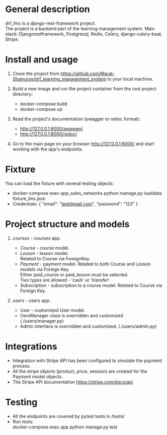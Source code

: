 # General description
drf_lms is a django-rest-framework project. \
The project is a backend part of the learning management system.
Main stack: Djangorestframework, Postgresql, Redis, Celery, django-celery-beat, Stripe.

# Install and usage
1. Clone the project from https://github.com/Marat-Shainurov/drf_learning_management_system to your local machine.

2. Build a new image and run the project container from the root project directory:
   - docker-compose build
   - docker-compose up

3. Read the project's documentation (swagger or redoc format):
   - http://127.0.0.1:8000/swagger/
   - http://127.0.0.1:8000/redoc/

4. Go to the main page on your browser http://127.0.0.1:8000/ and start working with the app's endpoints.

# Fixture
You can load the fixture with several testing objects:
  - docker-compose exec app_sales_networks python manage.py loaddata fixture_lms.json
  - Credentials: 
    {
      "email": "test@mail.com",
      "password": "123"
    }

# Project structure and models
1. *courses* - courses app.
   - *Course* - course model. 
   - *Lesson* - lesson model.\
     Related to Course via ForeignKey.
   - *Payment* - payment model.
     Related to both Course and Lesson models via Foreign Key.\
     Either paid_course or paid_lesson must be selected.\
     Two types are allowed - 'cash' or 'transfer'.
   - *Subscription* - subscription to a course model.
     Related to Course via Foreign Key.

2. *users* - users app.
   - User - customized User model.
   - UersManager class is overridden and customized (./users/manager.py)
   - Admin interface is overridden and customized. (./users/admin.py)

# Integrations
- Integration with Stripe API has been configured to simulate the payment process.
- All the stripe objects (product, price, session) are created for the Payment model objects.
- The Stripe API documentation https://stripe.com/docs/api

# Testing
- All the endpoints are covered by pytest tests in <app>/tests/
- Run tests:\
  docker-compose exec app python manage.py test

